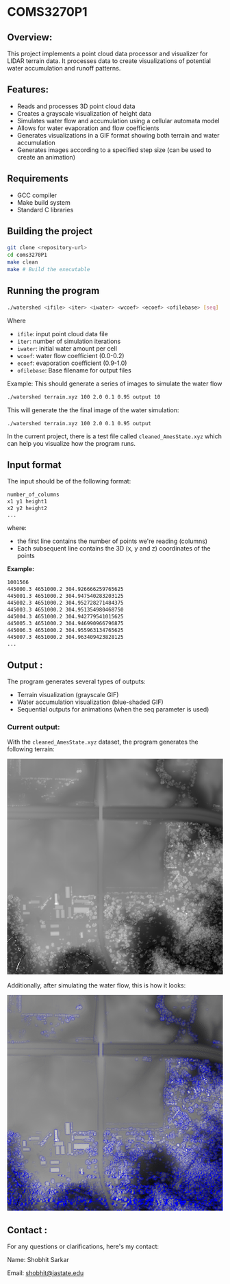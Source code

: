# COMS3270P1

## Overview: 

This project implements a point cloud data processor and visualizer for LIDAR terrain data. It processes data to create visualizations of potential water accumulation and runoff patterns.

## Features:
- Reads and processes 3D point cloud data 
- Creates a grayscale visualization of height data 
- Simulates water flow and accumulation using a cellular automata model 
- Allows for water evaporation and flow coefficients 
- Generates visualizations in a GIF format showing both terrain and water accumulation 
- Generates images according to a specified step size (can be used to create an animation)

## Requirements
- GCC compiler
- Make build system
- Standard C libraries

## Building the project

```bash
git clone <repository-url>
cd coms3270P1
make clean   
make # Build the executable
```


## Running the program
```bash
./watershed <ifile> <iter> <iwater> <wcoef> <ecoef> <ofilebase> [seq]
```
Where 
- `ifile`: input point cloud data file 
- `iter`: number of simulation iterations 
- `iwater`: initial water amount per cell 
- `wcoef`: water flow coefficient (0.0-0.2)
- `ecoef`: evaporation coefficient (0.9-1.0)
- `ofilebase`: Base filename for output files 

Example: 
This should generate a series of images to simulate the water flow
```bash
./watershed terrain.xyz 100 2.0 0.1 0.95 output 10
```

This will generate the the final image of the water simulation: 
```
./watershed terrain.xyz 100 2.0 0.1 0.95 output
```

In the current project, there is a test file called `cleaned_AmesState.xyz` which can help you visualize how the program runs. 

## Input format 

The input should be of the following format: 

```
number_of_columns
x1 y1 height1
x2 y2 height2
...
```
where: <br>
- the first line contains the number of points we're reading (columns)
- Each subsequent line contains the 3D (x, y and z) coordinates of the points

**Example:**
```
1001566
445000.3 4651000.2 304.926666259765625
445001.3 4651000.2 304.947540283203125
445002.3 4651000.2 304.952728271484375
445003.3 4651000.2 304.951354980468750
445004.3 4651000.2 304.942779541015625
445005.3 4651000.2 304.946990966796875
445006.3 4651000.2 304.955963134765625
445007.3 4651000.2 304.963409423828125
...
```

## Output : 

The program generates several types of outputs: 
- Terrain visualization (grayscale GIF)
- Water accumulation visualization (blue-shaded GIF)
- Sequential outputs for animations (when the seq parameter is used)

### Current output: 
With the `cleaned_AmesState.xyz` dataset, the program generates the following terrain: 

![alt text](./extras/image-1.png)

Additionally, after simulating the water flow, this is how it looks: 

![alt text](./output.gif)

## Contact : 

For any questions or clarifications, here's my contact:

Name: Shobhit Sarkar

Email: shobhit@iastate.edu 

